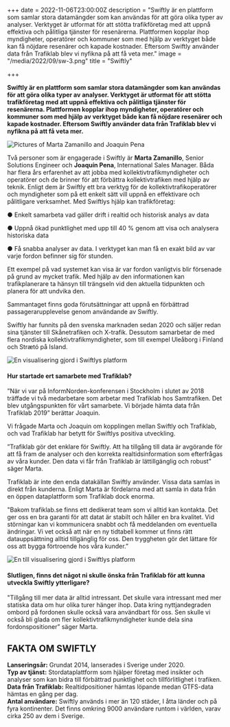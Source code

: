+++
date = 2022-11-06T23:00:00Z
description = "Swiftly är en plattform som samlar stora datamängder som kan användas för att göra olika typer av analyser. Verktyget är utformat för att stötta trafikföretag med att uppnå effektiva och pålitliga tjänster för resenärerna. Plattformen kopplar ihop myndigheter, operatörer och kommuner som med hjälp av verktyget både kan få nöjdare resenärer och kapade kostnader. Eftersom Swiftly använder data från Trafiklab blev vi nyfikna på att få veta mer."
image = "/media/2022/09/sw-3.png"
title = "Swiftly"

+++

**Swiftly är en plattform som samlar stora datamängder som kan användas för att göra olika typer av analyser. Verktyget
är utformat för att stötta trafikföretag med att uppnå effektiva och pålitliga tjänster för resenärerna. Plattformen
kopplar ihop myndigheter, operatörer och kommuner som med hjälp av verktyget både kan få nöjdare resenärer och kapade
kostnader. Eftersom Swiftly använder data från Trafiklab blev vi nyfikna på att få veta mer.**

![Pictures of Marta Zamanillo and Joaquin Pena](/media/2022/09/namnlos-design-3.png "Marta Zamanillo and Joaquin Pena")

Två personer som är engagerade i Swiftly är **Marta Zamanillo**, Senior Solutions Engineer och **Joaquín Pena**,
International Sales Manager. Båda har flera års erfarenhet av att jobba med kollektivtrafikmyndigheter och operatörer
och de brinner för att förbättra kollektivtrafiken med hjälp av teknik. Enligt dem är Swiftly ett bra verktyg för de
kollektivtrafikoperatörer och myndigheter som på ett enkelt sätt vill uppnå en effektivare och pålitligare verksamhet.
Med Swiftlys hjälp kan trafikföretag:

● Enkelt samarbeta vad gäller drift i realtid och historisk analys av data

● Uppnå ökad punktlighet med upp till 40 % genom att visa och analysera historiska data

● Få snabba analyser av data. I verktyget kan man få en exakt bild av var varje fordon befinner sig för stunden.

Ett exempel på vad systemet kan visa är var fordon vanligtvis blir försenade på grund av mycket trafik. Med hjälp av den
informationen kan trafikplanerare ta hänsyn till trängseln vid den aktuella tidpunkten och planera för att undvika den.

Sammantaget finns goda förutsättningar att uppnå en förbättrad passagerarupplevelse genom användande av Swiftly.

Swiftly har funnits på den svenska marknaden sedan 2020 och säljer redan sina tjänster till Skånetrafiken och X-trafik. Dessutom samarbetar de med flera nordiska kollektivtrafikmyndigheter, som till exempel Uleåborg i Finland och Strætó på Island.

![](/media/2022/09/sw-1.png "En visualisering gjord i Swiftlys platform")

#### Hur startade ert samarbete med Trafiklab?

”När vi var på InformNorden-konferensen i Stockholm i slutet av 2018 träffade vi två medarbetare som arbetar med Trafiklab hos Samtrafiken. Det blev utgångspunkten för vårt samarbete. Vi började hämta data från Trafiklab 2019” berättar Joaquin.

Vi frågade Marta och Joaquin om kopplingen mellan Swiftly och Trafiklab, och vad Trafiklab har betytt för Swiftlys positiva utveckling.

”Trafiklab gör det enklare för Swiftly. Att ha tillgång till data är avgörande för att få fram de analyser och den korrekta realtidsinformation som efterfrågas av våra kunder. Den data vi får från Trafiklab är lättillgänglig och robust” säger Marta.

Trafiklab är inte den enda datakällan Swiftly använder. Vissa data samlas in direkt från kunderna. Enligt Marta är fördelarna med att samla in data från en öppen dataplattform som Trafiklab dock enorma.

"Bakom trafiklab.se finns ett dedikerat team som vi alltid kan kontakta. Det ger oss en bra garanti för att datat är stabilt och håller en bra kvalitet. Vid störningar kan vi kommunicera snabbt och få meddelanden om eventuella ändringar. Vi vet också att när en ny tidtabell kommer ut finns rätt datauppsättning alltid tillgänglig för oss. Den tryggheten gör det lättare för oss att bygga förtroende hos våra kunder.”

![](/media/2022/09/swiftly-2.png "En till visualisering gjord i Swiftlys platform")

#### Slutligen, finns det något ni skulle önska från Trafiklab för att kunna utveckla Swiftly ytterligare?

"Tillgång till mer data är alltid intressant. Det skulle vara intressant med mer statiska data om hur olika turer hänger ihop. Data kring nyttjandegraden ombord på fordonen skulle också vara användbart för oss. Sen skulle vi också bli glada om fler kollektivtrafikmyndigheter kunde dela sina fordonspositioner” säger Marta.

## FAKTA OM SWIFTLY

**Lanseringsår:** Grundat 2014, lanserades i Sverige under 2020.  
**Typ av tjänst:** Stordataplattform som hjälper företag med insikter och analyser som kan bidra till förbättrad punktlighet och tillförlitlighet i trafiken.  
**Data från Trafiklab:** Realtidpositioner hämtas löpande medan GTFS-data hämtas en gång per dag.  
**Antal användare:** Swiftly används i mer än 120 städer, I åtta länder och på fyra kontinenter. Det finns omkring 9000 användare runtom i världen, varav cirka 250 av dem i Sverige.